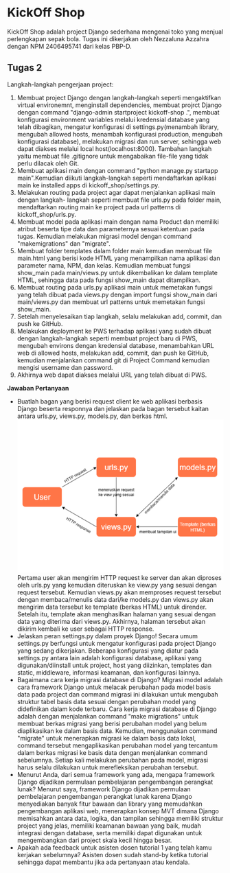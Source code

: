 # KickOff Shop

KickOff Shop adalah project Django sederhana mengenai toko yang menjual perlengkapan sepak bola. Tugas ini dikerjakan oleh Nezzaluna Azzahra dengan NPM 2406495741 dari kelas PBP-D.

## Tugas 2

Langkah-langkah pengerjaan project:

1. Membuat project Django dengan langkah-langkah seperti mengaktifkan virtual environemnt, menginstall dependencies, membuat projrct Django dengan command "django-admin startproject kickoff-shop .", membuat konfigurasi environment variables melalui kredensial database yang telah dibagikan, mengatur konfigurasi di settings.py(menambah library, mengubah allowed hosts, menambah konfigurasi production, mengubah konfigurasi database), melakukan migrasi dan run server, sehingga web dapat diakses melalui local host(localhost:8000). Tambahan langkah yaitu membuat file .gitignore untuk mengabaikan file-file yang tidak perlu dilacak oleh Git.
2. Membuat aplikasi main dengan command "python manage.py startapp main".Kemudian diikuti langkah-langkah seperti mendaftarkan aplikasi main ke installed apps di kickoff_shop/settings.py.
3. Melakukan routing pada project agar dapat menjalankan aplikasi main dengan langkah- langkah seperti membuat file urls.py pada folder main, mendaftarkan routing main ke project pada url patterns di kickoff_shop/urls.py.
4. Membuat model pada aplikasi main dengan nama Product dan memiliki atribut beserta tipe data dan parameternya sesuai ketentuan pada tugas. Kemudian melakukan migrasi model dengan command "makemigrations" dan "migrate".
5. Membuat folder templates dalam folder main kemudian membuat file main.html yang berisi kode HTML yang menampilkan nama aplikasi dan parameter nama, NPM, dan kelas. Kemudian membuat fungsi show_main pada main/views.py untuk dikembalikan ke dalam template HTML, sehingga data pada fungsi show_main dapat ditampilkan.
6. Membuat routing pada urls.py aplikasi main untuk memetakan fungsi yang telah dibuat pada views.py dengan import fungsi show_main dari main/views.py dan membuat url patterns untuk memetakan fungsi show_main.
7. Setelah menyelesaikan tiap langkah, selalu melakukan add, commit, dan push ke GitHub.
8. Melakukan deployment ke PWS terhadap aplikasi yang sudah dibuat dengan langkah-langkah seperti membuat project baru di PWS, mengubah environs dengan kredensial database, menambahkan URL web di allowed hosts, melakukan add, commit, dan push ke GitHub, kemudian menjalankan command git di Project Command kemudian mengisi username dan password.
9. Akhirnya web dapat diakses melalui URL yang telah dibuat di PWS.

**Jawaban Pertanyaan**

- Buatlah bagan yang berisi request client ke web aplikasi berbasis Django beserta responnya dan jelaskan pada bagan tersebut kaitan antara urls.py, views.py, models.py, dan berkas html.
  ![](static/images/bagan.png)
  Pertama user akan mengirim HTTP request ke server dan akan diproses oleh urls.py yang kemudian diteruskan ke view.py yang sesuai dengan request tersebut. Kemudian views.py akan memproses request tersebut dengan membaca/menulis data dari/ke models.py dan views.py akan mengirim data tersebut ke template (berkas HTML) untuk dirender. Setelah itu, template akan menghasilkan halaman yang sesuai dengan data yang diterima dari views.py. Akhirnya, halaman tersebut akan dikirim kembali ke user sebagai HTTP response.
- Jelaskan peran settings.py dalam proyek Django!
  Secara umum settings.py berfungsi untuk mengatur konfigurasi pada project Django yang sedang dikerjakan. Beberapa konfigurasi yang diatur pada settings.py antara lain adalah konfigurasi database, aplikasi yang digunakan/diinstall untuk project, host yang diizinkan, templates dan static, middleware, informasi keamanan, dan konfigurasi lainnya.
- Bagaimana cara kerja migrasi database di Django?
  Migrasi model adalah cara framework Django untuk melacak perubahan pada model basis data pada project dan command migrasi ini dilakukan untuk mengubah struktur tabel basis data sesuai dengan perubahan model yang didefinikan dalam kode terbaru. Cara kerja migrasi database di Django adalah dengan menjalankan command "make migrations" untuk membuat berkas migrasi yang berisi perubahan model yang belum diaplikasikan ke dalam basis data. Kemudian, menggunakan command "migrate" untuk menerapkan migrasi ke dalam basis data lokal, command tersebut mengaplikasikan perubahan model yang tercantum dalam berkas migrasi ke basis data dengan menjalankan command sebelumnya. Setiap kali melakukan perubahan pada model, migrasi harus selalu dilakukan untuk merefleksikan perubahan tersebut.
- Menurut Anda, dari semua framework yang ada, mengapa framework Django dijadikan permulaan pembelajaran pengembangan perangkat lunak?
  Menurut saya, framework Django dijadikan permulaan pembelajaran pengembangan perangkat lunak karena Django menyediakan banyak fitur bawaan dan library yang memudahkan pengembangan aplikasi web, menerapkan konsep MVT dimana Django memisahkan antara data, logika, dan tampilan sehingga memiliki struktur project yang jelas, memiliki keamanan bawaan yang baik, mudah integrasi dengan database, serta memiliki dapat digunakan untuk mengembangkan dari project skala kecil hingga besar.
- Apakah ada feedback untuk asisten dosen tutorial 1 yang telah kamu kerjakan sebelumnya?
  Asisten dosen sudah stand-by ketika tutorial sehingga dapat membantu jika ada pertanyaan atau kendala.
